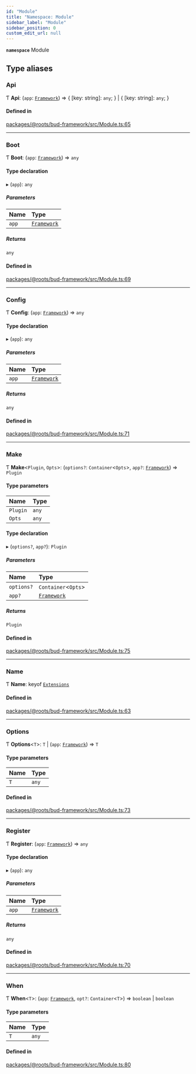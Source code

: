 ```yaml
---
id: "Module"
title: "Namespace: Module"
sidebar_label: "Module"
sidebar_position: 0
custom_edit_url: null
---
```


**`namespace`** Module

## Type aliases

### Api

Ƭ **Api**: (`app`: [`Framework`](../classes/Framework.md)) => { [key: string]: `any`;  } \| { [key: string]: `any`;  }

#### Defined in

[packages/@roots/bud-framework/src/Module.ts:65](https://github.com/roots/bud/blob/4498d10b4/packages/@roots/bud-framework/src/Module.ts#L65)

___

### Boot

Ƭ **Boot**: (`app`: [`Framework`](../classes/Framework.md)) => `any`

#### Type declaration

▸ (`app`): `any`

##### Parameters

| Name | Type |
| :------ | :------ |
| `app` | [`Framework`](../classes/Framework.md) |

##### Returns

`any`

#### Defined in

[packages/@roots/bud-framework/src/Module.ts:69](https://github.com/roots/bud/blob/4498d10b4/packages/@roots/bud-framework/src/Module.ts#L69)

___

### Config

Ƭ **Config**: (`app`: [`Framework`](../classes/Framework.md)) => `any`

#### Type declaration

▸ (`app`): `any`

##### Parameters

| Name | Type |
| :------ | :------ |
| `app` | [`Framework`](../classes/Framework.md) |

##### Returns

`any`

#### Defined in

[packages/@roots/bud-framework/src/Module.ts:71](https://github.com/roots/bud/blob/4498d10b4/packages/@roots/bud-framework/src/Module.ts#L71)

___

### Make

Ƭ **Make**<`Plugin`, `Opts`\>: (`options?`: `Container`<`Opts`\>, `app?`: [`Framework`](../classes/Framework.md)) => `Plugin`

#### Type parameters

| Name | Type |
| :------ | :------ |
| `Plugin` | `any` |
| `Opts` | `any` |

#### Type declaration

▸ (`options?`, `app?`): `Plugin`

##### Parameters

| Name | Type |
| :------ | :------ |
| `options?` | `Container`<`Opts`\> |
| `app?` | [`Framework`](../classes/Framework.md) |

##### Returns

`Plugin`

#### Defined in

[packages/@roots/bud-framework/src/Module.ts:75](https://github.com/roots/bud/blob/4498d10b4/packages/@roots/bud-framework/src/Module.ts#L75)

___

### Name

Ƭ **Name**: keyof [`Extensions`](../interfaces/Framework.Extensions.md)

#### Defined in

[packages/@roots/bud-framework/src/Module.ts:63](https://github.com/roots/bud/blob/4498d10b4/packages/@roots/bud-framework/src/Module.ts#L63)

___

### Options

Ƭ **Options**<`T`\>: `T` \| (`app`: [`Framework`](../classes/Framework.md)) => `T`

#### Type parameters

| Name | Type |
| :------ | :------ |
| `T` | `any` |

#### Defined in

[packages/@roots/bud-framework/src/Module.ts:73](https://github.com/roots/bud/blob/4498d10b4/packages/@roots/bud-framework/src/Module.ts#L73)

___

### Register

Ƭ **Register**: (`app`: [`Framework`](../classes/Framework.md)) => `any`

#### Type declaration

▸ (`app`): `any`

##### Parameters

| Name | Type |
| :------ | :------ |
| `app` | [`Framework`](../classes/Framework.md) |

##### Returns

`any`

#### Defined in

[packages/@roots/bud-framework/src/Module.ts:70](https://github.com/roots/bud/blob/4498d10b4/packages/@roots/bud-framework/src/Module.ts#L70)

___

### When

Ƭ **When**<`T`\>: (`app`: [`Framework`](../classes/Framework.md), `opt?`: `Container`<`T`\>) => `boolean` \| `boolean`

#### Type parameters

| Name | Type |
| :------ | :------ |
| `T` | `any` |

#### Defined in

[packages/@roots/bud-framework/src/Module.ts:80](https://github.com/roots/bud/blob/4498d10b4/packages/@roots/bud-framework/src/Module.ts#L80)
